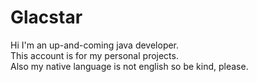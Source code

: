 # Glacstar
Hi I'm an up-and-coming java developer.  
This account is for my personal projects.  
Also my native language is not english so be kind, please.
